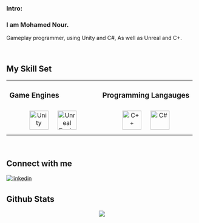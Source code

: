 ### Intro:  
### <div align="left">I am Mohamed Nour.
Gameplay programmer, using Unity and C#, As well as Unreal and C+.</div>  
  

<br/>  

## My Skill Set  
<table>
  <tr><td valign="top" width="50%">

### Game Engines  
<div align="center">  
<a href="https://unity.com/" target="_blank"><img style="margin: 10px" src="https://profilinator.rishav.dev/skills-assets/unity.png" alt="Unity" height="50" /></a> 
<a href="unrealengine.com/en-US" target="_blank"><img style="margin: 10px" src="https://www.citypng.com/public/uploads/preview/unreal-engine-black-logo-icon-png-11662377829101oyo5bif.png" alt="Unreal Engine" height="50" /></a> 
</div>

</td><td valign="top" width="50%">

### Programming Langauges  
<div align="center">  
<a href="https://www.cplusplus.com/" target="_blank"><img style="margin: 10px" src="https://profilinator.rishav.dev/skills-assets/cplusplus-original.svg" alt="C++" height="50" /></a>  
<a href="https://docs.microsoft.com/en-us/dotnet/csharp/" target="_blank"><img style="margin: 10px" src="https://profilinator.rishav.dev/skills-assets/csharp-original.svg" alt="C#" height="50" /></a>  
</div>


</table>  
<br/>  


## Connect with me  
<a href="https://www.linkedin.com/in/mohamed-nour-b44955176/" target="_blank">
<img src=https://img.shields.io/badge/linkedin-%231E77B5.svg?&style=for-the-badge&logo=linkedin&logoColor=white alt=linkedin style="margin-bottom: 5px;" />
</a>  
  

<br/>  


## Github Stats  
<div align="center"><img src="https://github-readme-stats.vercel.app/api?username=MohamedNourSadek&show_icons=true&count_private=true&hide_border=true" align="center" /></div>  

<br/>  




